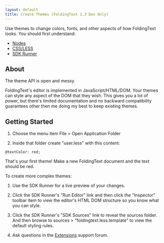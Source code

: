 ```yaml
---
layout: default
title: Create Themes (FoldingText 1.3 Dev Only)
---
```

Use themes to change colors, fonts, and other aspects of how FoldingText looks. You should first understand:

- [Nodes](../nodes)
- [CSS/LESS](http://www.lesscss.org/)
- [SDK Runner](../runner)

## About

The theme API is open and messy.

FoldingText's editor is implemented in JavaScript/HTML/DOM. Your themes can style any aspect of the DOM that they wish. This gives you a lot of power, but there's limited documentation and no backward compatibility guarantees other then me doing my best to keep existing themes.

## Getting Started

1. Choose the menu item File > Open Application Folder

2. Inside that folder create "user.less" with this content:

```less
@textColor: red;
```

That's your first theme! Make a new FoldingText document and the text should be red.

To create more complex themes:

1. Use the SDK Runner for a live preview of your changes.

2. Click the SDK Runner's "Run Editor" link and then click the "Inspector" toolbar item to view the editor's HTML DOM structure so you know what you can style.

3. Click the SDK Runner's "SDK Sources" link to reveal the sources folder. And then browse to sources > "foldingtext.less.template" to view the default styling rules.

4. Ask questions in the [Extensions](http://support.foldingtext.com/discussions/extensions) support forum.
